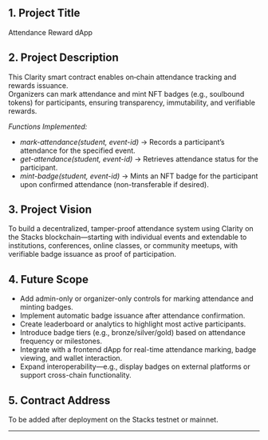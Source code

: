 ## 1. Project Title  
Attendance Reward dApp

## 2. Project Description  
This Clarity smart contract enables on‑chain attendance tracking and rewards issuance.  
Organizers can mark attendance and mint NFT badges (e.g., soulbound tokens) for participants, ensuring transparency, immutability, and verifiable rewards.

*Functions Implemented:*  
- *mark-attendance(student, event-id)* → Records a participant’s attendance for the specified event.  
- *get-attendance(student, event-id)* → Retrieves attendance status for the participant.  
- *mint-badge(student, event-id)* → Mints an NFT badge for the participant upon confirmed attendance (non-transferable if desired).

## 3. Project Vision  
To build a decentralized, tamper-proof attendance system using Clarity on the Stacks blockchain—starting with individual events and extendable to institutions, conferences, online classes, or community meetups, with verifiable badge issuance as proof of participation.

## 4. Future Scope  
- Add admin-only or organizer-only controls for marking attendance and minting badges.  
- Implement automatic badge issuance after attendance confirmation.  
- Create leaderboard or analytics to highlight most active participants.  
- Introduce badge tiers (e.g., bronze/silver/gold) based on attendance frequency or milestones.  
- Integrate with a frontend dApp for real-time attendance marking, badge viewing, and wallet interaction.  
- Expand interoperability—e.g., display badges on external platforms or support cross-chain functionality.

## 5. Contract Address  
To be added after deployment on the Stacks testnet or mainnet.

---
